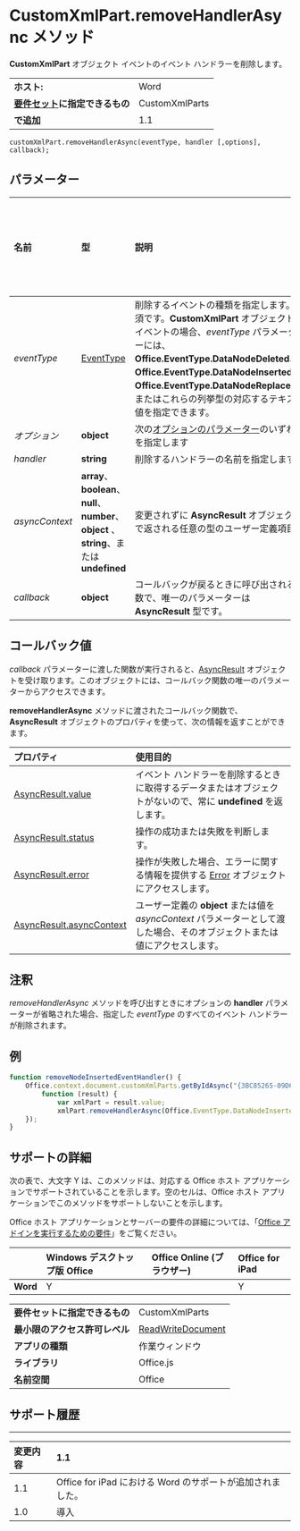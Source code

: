 
# CustomXmlPart.removeHandlerAsync メソッド
**CustomXmlPart** オブジェクト イベントのイベント ハンドラーを削除します。

|||
|:-----|:-----|
|**ホスト:**|Word|
|**[要件セット](../../docs/overview/specify-office-hosts-and-api-requirements.md)に指定できるもの**|CustomXmlParts|
|**で追加**|1.1|

```
customXmlPart.removeHandlerAsync(eventType, handler [,options], callback);
```


## パラメーター



|**名前**|**型**|**説明**|**サポートのメモ**|
|:-----|:-----|:-----|:-----|
| _eventType_|[EventType](../../reference/shared/eventtype-enumeration.md)|削除するイベントの種類を指定します。必須です。**CustomXmlPart** オブジェクト イベントの場合、_eventType_ パラメーターには、**Office.EventType.DataNodeDeleted**、**Office.EventType.DataNodeInserted**、**Office.EventType.DataNodeReplaced**、またはこれらの列挙型の対応するテキスト値を指定できます。||
| _オプション_|**object**|次の[オプションのパラメーター](../../docs/develop/asynchronous-programming-in-office-add-ins.md#passing-optional-parameters-to-asynchronous-methods)のいずれかを指定します||
| _handler_|**string**|削除するハンドラーの名前を指定します。 ||
| _asyncContext_|**array**、 **boolean**、 **null**、 **number**、 **object** 、 **string**、または  **undefined**|変更されずに  **AsyncResult** オブジェクトで返される任意の型のユーザー定義項目。||
| _callback_|**object**|コールバックが戻るときに呼び出される関数で、唯一のパラメーターは  **AsyncResult** 型です。||

## コールバック値

_callback_ パラメーターに渡した関数が実行されると、[AsyncResult](../../reference/shared/asyncresult.md) オブジェクトを受け取ります。このオブジェクトには、コールバック関数の唯一のパラメーターからアクセスできます。

**removeHandlerAsync** メソッドに渡されたコールバック関数で、**AsyncResult** オブジェクトのプロパティを使って、次の情報を返すことができます。



|**プロパティ**|**使用目的**|
|:-----|:-----|
|[AsyncResult.value](../../reference/shared/asyncresult.value.md)|イベント ハンドラーを削除するときに取得するデータまたはオブジェクトがないので、常に  **undefined** を返します。|
|[AsyncResult.status](../../reference/shared/asyncresult.status.md)|操作の成功または失敗を判断します。|
|[AsyncResult.error](../../reference/shared/asyncresult.error.md)|操作が失敗した場合、エラーに関する情報を提供する [Error](../../reference/shared/error.md) オブジェクトにアクセスします。|
|[AsyncResult.asyncContext](../../reference/shared/asyncresult.asynccontext.md)|ユーザー定義の  **object** または値を _asyncContext_ パラメーターとして渡した場合、そのオブジェクトまたは値にアクセスします。|

## 注釈

_removeHandlerAsync_ メソッドを呼び出すときにオプションの **handler** パラメーターが省略された場合、指定した _eventType_ のすべてのイベント ハンドラーが削除されます。


## 例




```js
function removeNodeInsertedEventHandler() {
    Office.context.document.customXmlParts.getByIdAsync("{3BC85265-09D6-4205-B665-8EB239A8B9A1}",
        function (result) {
            var xmlPart = result.value;
            xmlPart.removeHandlerAsync(Office.EventType.DataNodeInserted, {handler:myHandler});
    });
}
```




## サポートの詳細


次の表で、大文字 Y は、このメソッドは、対応する Office ホスト アプリケーションでサポートされていることを示します。空のセルは、Office ホスト アプリケーションでこのメソッドをサポートしないことを示します。

Office ホスト アプリケーションとサーバーの要件の詳細については、「[Office アドインを実行するための要件](../../docs/overview/requirements-for-running-office-add-ins.md)」をご覧ください。


||**Windows デスクトップ版 Office**|**Office Online (ブラウザー)**|**Office for iPad**|
|:-----|:-----|:-----|:-----|
|**Word**|Y||Y|

|||
|:-----|:-----|
|**要件セットに指定できるもの**|CustomXmlParts|
|**最小限のアクセス許可レベル**|[ReadWriteDocument](../../docs/develop/requesting-permissions-for-api-use-in-content-and-task-pane-add-ins.md)|
|**アプリの種類**|作業ウィンドウ|
|**ライブラリ**|Office.js|
|**名前空間**|Office|

## サポート履歴



****


|**変更内容**|**1.1**|
|:-----|:-----|
|1.1|Office for iPad における Word のサポートが追加されました。|
|1.0|導入|
